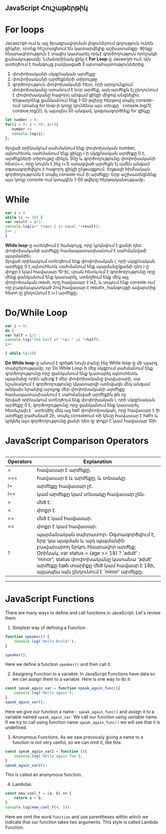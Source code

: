 JavaScript Հուշաթերթիկ
--------------------

# For loops

Jacascript-ում և այլ ծրագրավորման լեզուներում գոյություն ունեն ցիկլեր, որոնք հեշտացնում են կատարվելիք աշխատանքը: Ցիկլը հնարավորություն է տալիս կատարել որևէ գործողություն որոշակի քանակությամբ: Նմանօրինակ ցիկլ է **For Loop**-ը Javasript-ում: Այն ստեղծում է հանգույց բաղկացած 3 արտահայտություններից.  
1. փոփոխականի սկզբնական արժեքը    
2. փոփոխականի արժեքների տիրույթը  
3. գործողություն փոփոխականի հետ, որի արդյունքում փոփոխականը ստանում է նոր արժեք, այդ արժեքն էլ ընդունում է փոփոխականը հաջորդ անգամ ցիկլի միջով անցնելիս:  
Ենթադրենք ցանկանում ենք 1-50 թվերը հերթով տպել console-ում:
Առանց for loop-ի կոդը կունենա այս տեսքը ՝
	console.log(1);
	consloe.log(2);
և այսպես 50 անգամ, կօգտագործենք for ցիկլը՝
```javascript
let number = 0;
for(i = 0; i < 50; i++){
   number ++
   console.log(i);
};
``` 	
Տրված օրինակում սահմանում ենք փոփոխական number, այնուհետև սահմանում ենք ցիկլը i-ի սկզբնական արժեքը 0 է, արժեքների տիրույթը մինչև 50ը և գործողությունը փոփոխականի հետ(i++, որը նույնն է ինչ i+1) ստացված արժեքն էլ ամեն անգամ օգտագործվելու է հաջորդ ցիկլի ընթացքում։ Շղթայի հիմնական գործողությունն է տպել console-ում iի արժեքը: Երբ աշխատեցնենք այս կոդը console-ում կտպվեն 1-50 թվերը հերթականությամբ։ 

# While 

```javascript
var i = 0 
while (i <= 10) {
var result = i*2; 
console.log(i+" times 2 is equal "+result); 
i++ ; 
}


```
**While loop**-ը ստեղծում է հանգույց, որը կրկնվում է քանի դեռ փոփոխականի արժեքը համապատասխանում է սահմանված պայմանին։  
Տրված օրինակում ստեղծում ենք փոփոխական i, որի սկզբնական արժեքը 0 է,այնուհետև սահմանում ենք պայմանը(քանի դեռ i-ը փոքր է կամ հավասար 10-ի), սրան հետևում է գործողությունը որը մենք ցանկանում ենք կատարել, ստեղծում ենք մեկ այլ փոփոխական result, որը հավասար է ix2, և տպում ենք console-ում «iը բազմապատկած 2ով հավասար է result», հանգույցի ավարտից հետո iը ընդունում է i+1 արժեքը։ 


# Do/While Loop

```javascript
var i = 0; 
do {
var half = i/2 ; 
console.log("the half of "+i+ " is "+half); 
i++

} while (i<10)

```
**Do While loop**-ը անում է գրեթե նույն բանը ինչ While loop-ը մի պարզ տարբերությամբ, որ Do While Loop-ի մեջ սկզբում սահմանում ենք գործողությունը որը ցանկանում ենք կատարել այնուհետև պայմանը որին պետք է մեր փոփոխականը բավարարի, սա նշանակում է գործողությունը կկատարվի առնվազն մեկ անգամ անկախ նրանից արդյոք մեր փոփոխականի արժեքը համապատասխանում է սահմանված արժեքին թե ոչ:  
Տրված օրինակում ստեղծում ենք փոփոխական i, որի սկզբնական արժեքը 0 է, գործողությունը որը ցանկանում ենք կատարել հետևյալն է ՝ ստեղծել մեկ այլ half փոփոոխական, որը հավասար է iի արժեքը բաժանած 2ի, տպել consoleում «iի կեսը հավասար է half» և կրկնել այս գործողությունը քանի դեռ iը փոքր է կամ հավասար 10ի։ 

# JavaScript Comparison Operators

``` javascript 

```
|  Operators  | Explanation |
| ------------- | ------------- |
| =    | հավասար է արժեքը.  |
| ===   | հավասար է և արժեքը, և տեսակը.  |
| !=   | արժեքը հավասար չէ.  |
| !==  | կամ արժեքը կամ տեսակը հավասար չեն.  |
| >    |  մեծ է. |
| <    | փոքր է.   |
| >=    | մեծ է կամ հավասար. |
| <=  |  փոքր է կամ հավասար.  |
| ?  | պայմանական օպերատոր։ Օգտագործվում է, երբ կա պայման և այդ պայմանին բավարարող երկու հնարավոր արժեք։ Օրինակ. var status = (age >= 18) ? 'adult' : 'minor'; status փոփոխականը կստանա 'adult' արժեքը եթե տարիքը մեծ կամ հավասր է 18ի, այլապես այն ընդունում է ՛minor' արժեքը.  |

---
# JavaScript Functions

There are many ways to define and call functions in JavaScript. Let's review them.

1. Simplest way of defining a Function
```javascript
function speaker() {
    console.log('Hello Wrold!');
}

speaker();
```
Here we define a function `speaker()` and then call it.

2. Assigning Function to a variable. In JavaScript Functions have data so we can assign them to a variable. Here is one way to do it:
```javascript
const speak_again_var = function speak_again_func(){
    console.log('Hello again');
}
speak_again_var();
```
Here we give our function a name - `speak_again_func()` and assign it to a variable named `speak_again_var`. We call our function using *variable* name. If we try to call using function name `speak_again_func()` we will see that it is undefined.

3. Anonymous Functions. As we saw previously giving a name to a function is not very useful, so we can omit it, like this:
```javascript
const speak_again_var2 = function (){
    console.log('Hello again Two');
}
speak_again_var2();
```
This is called an anonymous function.

4. Lambdas.
```javascript
const new_cool_f = (a, b) => {
    return a + b;
}
console.log(new_cool_f(4, 5));
```
Here we omit the word `function` and use parentheses within which we indicate that our function takes two arguments. This style is called Lambda Function.


